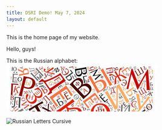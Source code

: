 ```yaml
---
title: DSRI Demo! May 7, 2024
layout: default
---
```


This is the home page of my website.

Hello, guys!

This is the Russian alphabet:<br /> 
![Russian Letters](/assets/icon.jpg)<br /> 

![Russian Letters Cursive](https://i.pinimg.com/736x/e8/be/75/e8be75576f9e3da885ac28fccd82cff2.jpg)

